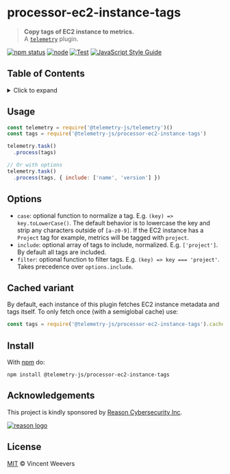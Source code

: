 # processor-ec2-instance-tags

> **Copy tags of EC2 instance to metrics.**  
> A [`telemetry`](https://github.com/telemetry-js/telemetry) plugin.

[![npm status](http://img.shields.io/npm/v/telemetry-js/processor-ec2-instance-tags.svg)](https://www.npmjs.org/package/@telemetry-js/processor-ec2-instance-tags)
[![node](https://img.shields.io/node/v/@telemetry-js/processor-ec2-instance-tags.svg)](https://www.npmjs.org/package/@telemetry-js/processor-ec2-instance-tags)
[![Test](https://github.com/telemetry-js/processor-ec2-instance-tags/workflows/Test/badge.svg?branch=main)](https://github.com/telemetry-js/processor-ec2-instance-tags/actions)
[![JavaScript Style Guide](https://img.shields.io/badge/code_style-standard-brightgreen.svg)](https://standardjs.com)

## Table of Contents

<details><summary>Click to expand</summary>

- [Usage](#usage)
- [Options](#options)
- [Cached variant](#cached-variant)
- [Install](#install)
- [Acknowledgements](#acknowledgements)
- [License](#license)

</details>

## Usage

```js
const telemetry = require('@telemetry-js/telemetry')()
const tags = require('@telemetry-js/processor-ec2-instance-tags')

telemetry.task()
  .process(tags)

// Or with options
telemetry.task()
  .process(tags, { include: ['name', 'version'] })
```

## Options

- `case`: optional function to normalize a tag. E.g. `(key) => key.toLowerCase()`. The default behavior is to lowercase the key and strip any characters outside of `[a-z0-9]`. If the EC2 instance has a `Project` tag for example, metrics will be tagged with `project`.
- `include`: optional array of tags to include, normalized. E.g. `['project']`. By default all tags are included.
- `filter`: optional function to filter tags. E.g. `(key) => key === 'project'`. Takes precedence over `options.include`.

## Cached variant

By default, each instance of this plugin fetches EC2 instance metadata and tags itself. To only fetch once (with a semiglobal cache) use:

```js
const tags = require('@telemetry-js/processor-ec2-instance-tags').cached
```

## Install

With [npm](https://npmjs.org) do:

```
npm install @telemetry-js/processor-ec2-instance-tags
```

## Acknowledgements

This project is kindly sponsored by [Reason Cybersecurity Inc](https://reasonsecurity.com).

[![reason logo](https://cdn.reasonsecurity.com/github-assets/reason_signature_logo.png)](https://reasonsecurity.com)

## License

[MIT](LICENSE) © Vincent Weevers
